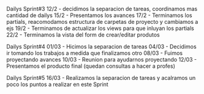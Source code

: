 Dailys Sprint#3
12/2 - decidimos la separacion de tareas, coordinamos mas cantidad de dailys
15/2 - Presentamos los avances
17/2 - Terminamos los partials, reacomodamos estructura de carpetas de proyecto y cambiamos a ejs
19/2 - Terminamos de actualizar los views para que inluyan los partials
22/2 - Terminamos la vista del form de crear/editar produtos

Dailys Sprint#4
01/03 - Hicimos la separacion de tareas
04/03 - Decidimos ir tomando los trabajos a medida que finalizamos otro
08/03 - Fuimos proyectando avances
10/03 - Reunion para ayudarnos proyectando 
12/03 - Presentamos el producto final (quedan consultas a hacer a profes)

Dailys Sprint#5
16/03 - Realizamos la separacion de tareas y acalramos un poco los puntos a realizar en este Sprint
